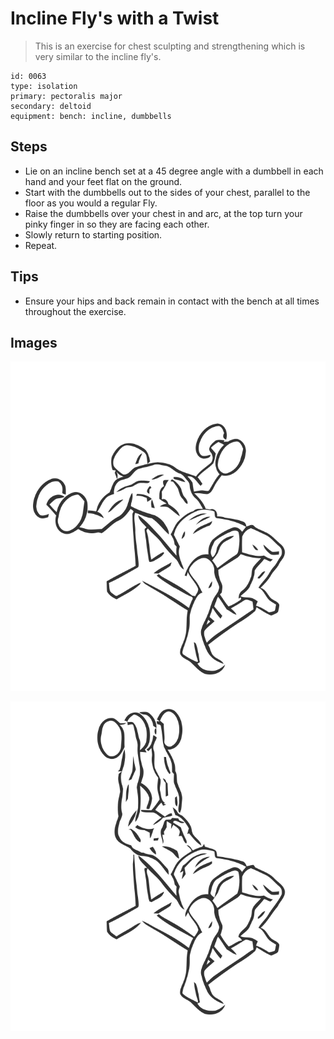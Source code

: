 # Incline Fly's with a Twist
> This is an exercise for chest sculpting and strengthening which is very similar to the incline fly's.

``` 
id: 0063 
type: isolation 
primary: pectoralis major 
secondary: deltoid 
equipment: bench: incline, dumbbells 
``` 

## Steps

 - Lie on an incline bench set at a 45 degree angle with a dumbbell in each hand and your feet flat on the ground.
 - Start with the dumbbells out to the sides of your chest, parallel to the floor as you would a regular Fly.
 - Raise the dumbbells over your chest in and arc, at the top turn your pinky finger in so they are facing each other.
 - Slowly return to starting position.
 - Repeat.

## Tips

 - Ensure your hips and back remain in contact with the bench at all times throughout the exercise.

## Images

![](./../svg/0063-relaxation.svg)

![](./../svg/0063-tension.svg)
